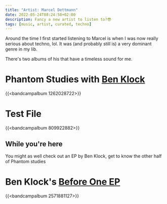 ```yaml
---
title: "Artist: Marcel Dettmann"
date: 2022-05-24T08:24:58+02:00
description: Fancy a new artist to listen to?😎
tags: [music, artist, curated, techno]
---
```


Around the time I first started listening to Marcel is when I was now really serious about techno, lol. It was (and probably still is) a very dominant genre in my lib.

There's two albums of his that have a timeless sound for me.

# Phantom Studies with [Ben Klock](https://benklock.bandcamp.com/)
{{<bandcampalbum 1262028722>}}

# Test File
{{<bandcampalbum 809922882>}}

## While you're here
You might as well check out an EP by Ben Klock, get to know the other half of Phantom studies

# Ben Klock's [Before One EP](https://benklock.bandcamp.com/album/before-one)
{{<bandcampalbum 2571881127>}}